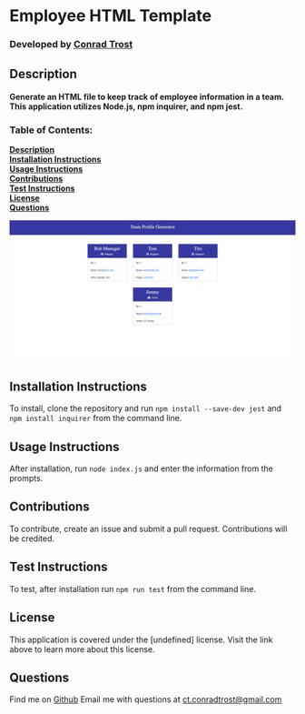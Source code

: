 
  # Employee HTML Template
  
  ### Developed by [**Conrad Trost**](https://github.com/retro1967)

  ## Description
  #### Generate an HTML file to keep track of employee information in a team. This application utilizes Node.js, npm inquirer, and npm jest.

  ### Table of Contents:

  **[Description](#description)**<br>
  **[Installation Instructions](#installation-instructions)**<br>
  **[Usage Instructions](#usage-instructions)**<br>
  **[Contributions](#contributions)**<br>
  **[Test Instructions](#test-instructions)**<br>
  **[License](#license)**<br>
  **[Questions](#questions)**<br>

  ![Image](./src/generator_sc.png)

  ## Installation Instructions
  To install, clone the repository and run `npm install --save-dev jest` and `npm install inquirer` from the command line.

  ## Usage Instructions 
  After installation, run `node index.js` and enter the information from the prompts.

  ## Contributions
  To contribute, create an issue and submit a pull request. Contributions will be credited.

  ## Test Instructions
  To test, after installation run `npm run test` from the command line.

  ## License
  This application is covered under the [undefined] license.
  Visit the link above to learn more about this license.

  ## Questions

  Find me on [Github](https://github.com/retro1967)
  Email me with questions at ct.conradtrost@gmail.com
